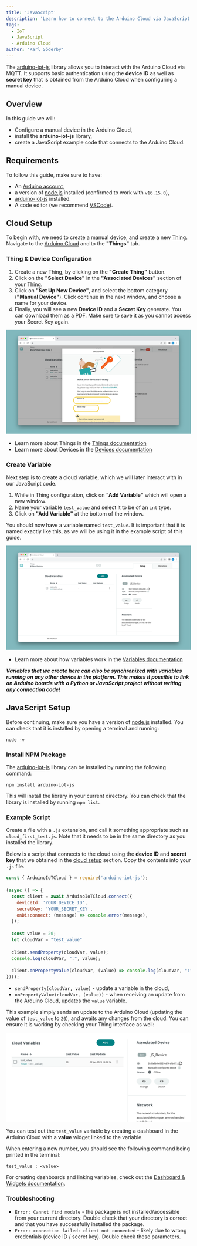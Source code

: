 ```yaml
---
title: 'JavaScript'
description: 'Learn how to connect to the Arduino Cloud via JavaScript (node.js).'
tags: 
  - IoT
  - JavaScript
  - Arduino Cloud
author: 'Karl Söderby'
---
```


The [arduino-iot-js](https://www.npmjs.com/package/arduino-iot-js) library allows you to interact with the Arduino Cloud via MQTT. It supports basic authentication using the **device ID** as well as **secret key** that is obtained from the Arduino Cloud when configuring a manual device.

## Overview

In this guide we will:
- Configure a manual device in the Arduino Cloud,
- install the **arduino-iot-js** library,
- create a JavaScript example code that connects to the Arduino Cloud. 

## Requirements

To follow this guide, make sure to have:

- An [Arduino account](https://login.arduino.cc/login),
- a version of [node.js](https://nodejs.org/en/download/current) installed (confirmed to work with `v16.15.0`),
- [arduino-iot-js](https://www.npmjs.com/package/arduino-iot-js) installed.
- A code editor (we recommend [VSCode](https://code.visualstudio.com/)).

## Cloud Setup

To begin with, we need to create a manual device, and create a new [Thing](/arduino-cloud/cloud-interface/things). Navigate to the [Arduino Cloud](https://app.arduino.cc/) and to the **"Things"** tab.

### Thing & Device Configuration

1. Create a new Thing, by clicking on the **"Create Thing"** button.
2. Click on the **"Select Device"** in the **"Associated Devices"** section of your Thing.
3. Click on **"Set Up New Device"**, and select the bottom category (**"Manual Device"**). Click continue in the next window, and choose a name for your device.
4. Finally, you will see a new **Device ID** and a **Secret Key** generate. You can download them as a PDF. Make sure to save it as you cannot access your Secret Key again.

![Device credentials.](assets/device-key.png)

- Learn more about Things in the [Things documentation](/arduino-cloud/cloud-interface/things)
- Learn more about Devices in the [Devices documentation](/arduino-cloud/hardware/devices)

### Create Variable

Next step is to create a cloud variable, which we will later interact with in our JavaScript code.

1. While in Thing configuration, click on **"Add Variable"** which will open a new window.
2. Name your variable `test_value` and select it to be of an `int` type.
3. Click on **"Add Variable"** at the bottom of the window.

You should now have a variable named `test_value`. It is important that it is named exactly like this, as we will be using it in the example script of this guide.

![Complete Thing.](assets/thing.png)

- Learn more about how variables work in the [Variables documentation](/arduino-cloud/cloud-interface/variables)

***Variables that we create here can also be synchronized with variables running on any other device in the platform. This makes it possible to link an Arduino boards with a Python or JavaScript project without writing any connection code!*** 

## JavaScript Setup

Before continuing, make sure you have a version of [node.js](https://nodejs.org/en/download/current) installed. You can check that it is installed by opening a terminal and running:

```
node -v
```

### Install NPM Package

The [arduino-iot-js](https://www.npmjs.com/package/arduino-iot-js) library can be installed by running the following command:

```
npm install arduino-iot-js
```

This will install the library in your current directory. You can check that the library is installed by running `npm list`.

### Example Script

Create a file with a `.js` extension, and call it something appropriate such as `cloud_first_test.js`. Note that it needs to be in the same directory as you installed the library.

Below is a script that connects to the cloud using the **device ID** and **secret key** that we obtained in the [cloud setup](#cloud-setup) section. Copy the contents into your `.js` file.

```javascript
const { ArduinoIoTCloud } = require('arduino-iot-js');

(async () => {
  const client = await ArduinoIoTCloud.connect({
    deviceId: 'YOUR_DEVICE_ID',
    secretKey: 'YOUR_SECRET_KEY',
    onDisconnect: (message) => console.error(message),
  });

  const value = 20;
  let cloudVar = "test_value"

  client.sendProperty(cloudVar, value);
  console.log(cloudVar, ":", value);

  client.onPropertyValue(cloudVar, (value) => console.log(cloudVar, ":", value));
})();
```

- `sendProperty(cloudVar, value)` - update a variable in the cloud, 
- `onPropertyValue(cloudVar, (value))` - when receiving an update from the Arduino Cloud, updates the `value` variable.

This example simply sends an update to the Arduino Cloud (updating the value of `test_value` to `20`), and awaits any changes from the cloud. You can ensure it is working by checking your Thing interface as well:

![Value in the Thing interface](assets/test_value.png)

You can test out the `test_value` variable by creating a dashboard in the Arduino Cloud with a **value** widget linked to the variable. 

When entering a new number, you should see the following command being printed in the terminal:

```
test_value : <value>
```

For creating dashboards and linking variables, check out the [Dashboard & Widgets documentation](/arduino-cloud/cloud-interface/dashboard-widgets).

### Troubleshooting

- `Error: Cannot find module` - the package is not installed/accessible from your current directory. Double check that your directory is correct and that you have successfully installed the package.
- `Error: connection failed: client not connected` - likely due to wrong credentials (device ID / secret key). Double check these parameters.